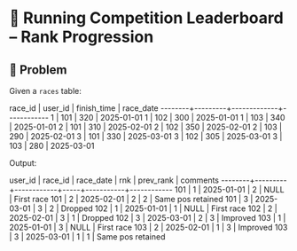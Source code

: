 # 🏃 Running Competition Leaderboard – Rank Progression

## 📌 Problem
Given a `races` table:

race_id | user_id | finish_time | race_date
--------+---------+-------------+------------
1       | 101     | 320         | 2025-01-01
1       | 102     | 300         | 2025-01-01
1       | 103     | 340         | 2025-01-01
2       | 101     | 310         | 2025-02-01
2       | 102     | 350         | 2025-02-01
2       | 103     | 290         | 2025-02-01
3       | 101     | 330         | 2025-03-01
3       | 102     | 305         | 2025-03-01
3       | 103     | 280         | 2025-03-01

Output:

user_id | race_id | race_date  | rnk | prev_rank | comments
--------+---------+------------+-----+-----------+------------
101     |   1     | 2025-01-01 |  2  |   NULL    | First race
101     |   2     | 2025-02-01 |  2  |    2      | Same pos retained
101     |   3     | 2025-03-01 |  3  |    2      | Dropped
102     |   1     | 2025-01-01 |  1  |   NULL    | First race
102     |   2     | 2025-02-01 |  3  |    1      | Dropped
102     |   3     | 2025-03-01 |  2  |    3      | Improved
103     |   1     | 2025-01-01 |  3  |   NULL    | First race
103     |   2     | 2025-02-01 |  1  |    3      | Improved
103     |   3     | 2025-03-01 |  1  |    1      | Same pos retained
